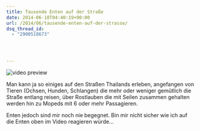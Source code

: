 ```yaml
---
title: Tausende Enten auf der Straße
date: 2014-06-18T04:40:19+00:00
url: /2014/06/tausende-enten-auf-der-strasse/
dsq_thread_id:
  - "2900518673"




---
```

<div class="video-youtube embed-responsive-item" id="video-youtube-b26b3f7a71a06354d8d7504de147f4cb" data-video="//www.youtube.com/embed/OHviopSflwc?&loadvideo=&autohide=2&autoplay=1&rel=0&controls=2&color=red&modestbranding=1&iv_load_policy=3&theme=light&enablejsapi=1&origin=https://localhost">
  <img src="/wp-content/imagecache/OHviopSflwc-hqdefault.jpg" alt="video preview" /><span class="video-youtube-play-icon" aria-label="Play this video"><i class="icon-play" aria-hidden="true"></i></span>
</div>

Man kann ja so einiges auf den Straßen Thailands erleben, angefangen von Tieren (Ochsen, Hunden, Schlangen) die mehr oder weniger gemütlich die Straße entlang reisen, über Rostlauben die mit Seilen zusammen gehalten werden hin zu Mopeds mit 6 oder mehr Passagieren.

Enten jedoch sind mir noch nie begegnet. Bin mir nicht sicher wie ich auf die Enten oben im Video reagieren würde...

